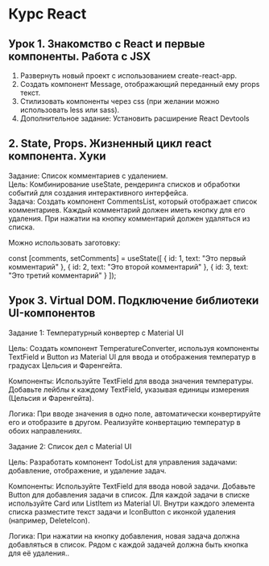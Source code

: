# Курс React

## Урок 1. Знакомство с React и первые компоненты. Работа с JSX
1. Развернуть новый проект с использованием create-react-app.
2. Создать компонент Message, отображающий переданный ему props текст.
3. Стилизовать компоненты через css (при желании можно использовать less или sass).
4. Дополнительное задание: Установить расширение React Devtools

##  2. State, Props. Жизненный цикл react компонента. Хуки
Задание: Список комментариев с удалением.<br>
Цель: Комбинирование useState, рендеринга списков и обработки событий для создания интерактивного интерфейса.<br>
Задача:
Создать компонент CommentsList, который отображает список комментариев. Каждый комментарий должен иметь кнопку для его удаления. При нажатии на кнопку комментарий должен удаляться из списка.

Можно использовать заготовку:

const [comments, setComments] = useState([
{ id: 1, text: "Это первый комментарий" },
{ id: 2, text: "Это второй комментарий" },
{ id: 3, text: "Это третий комментарий" }
]);


## Урок 3. Virtual DOM. Подключение библиотеки UI-компонентов

Задание 1: Температурный конвертер с Material UI

Цель: Создать компонент TemperatureConverter, используя компоненты TextField и Button из Material UI для ввода и отображения температур в градусах Цельсия и Фаренгейта.

Компоненты:
Используйте TextField для ввода значения температуры.
Добавьте лейблы к каждому TextField, указывая единицы измерения (Цельсия и Фаренгейта).

Логика:
При вводе значения в одно поле, автоматически конвертируйте его и отобразите в другом.
Реализуйте конвертацию температур в обоих направлениях.

Задание 2: Список дел с Material UI

Цель: Разработать компонент TodoList для управления задачами: добавление, отображение, и удаление задач.

Компоненты:
Используйте TextField для ввода новой задачи.
Добавьте Button для добавления задачи в список.
Для каждой задачи в списке используйте Card или ListItem из Material UI. Внутри каждого элемента списка разместите текст задачи и IconButton с иконкой удаления (например, DeleteIcon).

Логика:
При нажатии на кнопку добавления, новая задача должна добавляться в список.
Рядом с каждой задачей должна быть кнопка для её удаления..